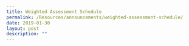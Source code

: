 ```yaml
---
title: Weighted Assessment Schedule
permalink: /Resources/announcements/weighted-assessment-schedule/
date: 2019-01-30
layout: post
description: ""
---
```

